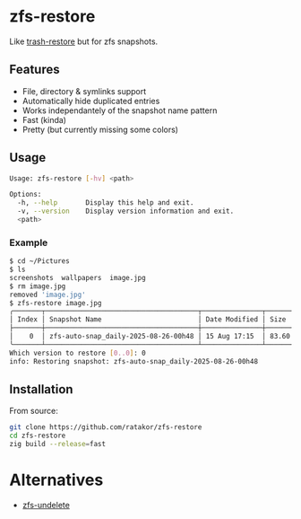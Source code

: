 # zfs-restore

Like [trash-restore](https://github.com/andreafrancia/trash-cli) but for zfs snapshots.

## Features
- File, directory & symlinks support
- Automatically hide duplicated entries
- Works independantely of the snapshot name pattern
- Fast (kinda)
- Pretty (but currently missing some colors)

## Usage

```sh
Usage: zfs-restore [-hv] <path>

Options:
  -h, --help       Display this help and exit.
  -v, --version    Display version information and exit.
  <path>
```

### Example

```sh
$ cd ~/Pictures
$ ls
screenshots  wallpapers  image.jpg
$ rm image.jpg
removed 'image.jpg'
$ zfs-restore image.jpg
╭───────┬──────────────────────────────────────┬───────────────┬──────────┬──────╮
│ Index │ Snapshot Name                        │ Date Modified │ Size     │ Kind │
├───────┼──────────────────────────────────────┼───────────────┼──────────┼──────┤
│    0  │ zfs-auto-snap_daily-2025-08-26-00h48 │ 15 Aug 17:15  │ 83.60 kB │ file │
╰───────┴──────────────────────────────────────┴───────────────┴──────────┴──────╯
Which version to restore [0..0]: 0
info: Restoring snapshot: zfs-auto-snap_daily-2025-08-26-00h48
```

## Installation

From source:
```sh
git clone https://github.com/ratakor/zfs-restore
cd zfs-restore
zig build --release=fast
```

# Alternatives

- [zfs-undelete](https://github.com/arctic-penguin/zfs-undelete)
